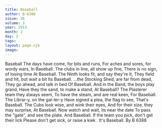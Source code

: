 ```yaml
---
title: Baseball
author: B-6388
issue: 26
volume: 3
year: 1913
month: 2
day: 2
tags:
layout: page.njk
image:
---
```

Baseball      The days have come, for bits and runs, For aches and sores, for wordy wars,   In Baseball.   The clubs in line, all show up fine, There is no sign, of losing time   At Baseball.   The Ninth looks fit, and say they're It, They field and hit, but wait a bit   Its Baseball.   ...the Stocking Shed, are far from dead, They go ahead, and talk in bed   Of Baseball.   And in the Band, the boys play grand, Have they the sand, to make a stand,   At Baseball?   The Plasterer team they a\ways seem, To have the steam, and are real keen,   For Baseball.   The Librar-y, on the gal-ler-y Have signed a plea, the flag to see,   That's Baseball.   The Cubs look wise, and wink their eyes, And for their size, they may surprise,   At Baseball.   Now watch and wait, its near the date To pass the "gate", and see the plate.   And Baseball.   If the team you pick, don't get their lick Please don't get sick, or raise a kiek .   It's Baseball.      By B 6388
